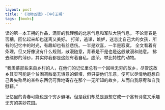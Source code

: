 ```yaml
---
layout: post
title: '《动物凶猛》-[中]王朔'
tags: [books]
---
```


读的第一本王朔的作品，满屏的我理解的北京气息和军队大院气息。
不论青春是否糟，回忆起来却也迷离又美好。
打架，逃课，嫉妒，迷恋比自己大的女孩，所有的记忆中的时光，有趣却也有丝悲伤。一半是欢喜，一半是寂寞。
全文看着有条理，但又好像没有什么规则，散漫随意，青春是不是也是这般散漫和随意。
拂去缥缈的薄纱，其实你我都是这般有着自私，虚荣，攀比特性的动物。

>

“我羡慕那些来自乡村的人，在他们的记忆里总有一个回味无穷的故乡，尽管这故乡其实可能是个贫困凋敝毫无诗意的僻壤，但只要他们乐意，便可以尽情地遐想自己丢失殆尽的某些东西仍可靠地寄存在那个一无所知的故乡，从而自我原宥和自我慰藉。”
>

记忆里的青春可能也是个穷乡僻壤，但是我们却总是遐想它成一个富有诗意又乐趣无穷的美妙花园。